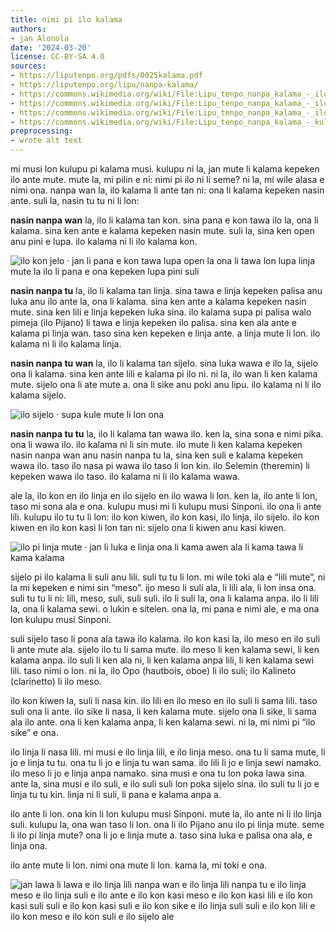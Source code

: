 ```yaml
---
title: nimi pi ilo kalama
authors:
- jan Alonola
date: '2024-03-20'
license: CC-BY-SA 4.0
sources:
- https://liputenpo.org/pdfs/0025kalama.pdf
- https://liputenpo.org/lipu/nanpa-kalama/
- https://commons.wikimedia.org/wiki/File:Lipu_tenpo_nanpa_kalama_-_ilo_kon.png
- https://commons.wikimedia.org/wiki/File:Lipu_tenpo_nanpa_kalama_-_ilo_kiwen.png
- https://commons.wikimedia.org/wiki/File:Lipu_tenpo_nanpa_kalama_-_ilo_linja.png
- https://commons.wikimedia.org/wiki/File:Lipu_tenpo_nanpa_kalama_-_kulupu_pi_kalama_musi.png
preprocessing:
- wrote alt text
---
```


mi musi lon kulupu pi kalama musi. kulupu ni la, jan mute li kalama kepeken ilo ante mute. mute la, mi pilin e ni: nimi pi ilo ni li seme? ni la, mi wile alasa e nimi ona. nanpa wan la, ilo kalama li ante tan ni: ona li kalama kepeken nasin ante. suli la, nasin tu tu ni li lon:

**nasin nanpa wan** la, ilo li kalama tan kon. sina pana e kon tawa ilo la, ona li kalama. sina ken ante e kalama kepeken nasin mute. suli la, sina ken open anu pini e lupa. ilo kalama ni li ilo kalama kon.

![ilo kon jelo · jan li pana e kon tawa lupa open la ona li tawa lon lupa linja mute la ilo li pana e ona kepeken lupa pini suli](https://upload.wikimedia.org/wikipedia/commons/c/c9/Lipu_tenpo_nanpa_kalama_-_ilo_kon.png)

**nasin nanpa tu** la, ilo li kalama tan linja. sina tawa e linja kepeken palisa anu luka anu ilo ante la, ona li kalama. sina ken ante a kalama kepeken nasin mute. sina ken lili e linja kepeken luka sina. ilo kalama supa pi palisa walo pimeja (ilo Pijano) li tawa e linja kepeken ilo palisa. sina ken ala ante e kalama pi linja wan. taso sina ken kepeken e linja ante. a linja mute li lon. ilo kalama ni li ilo kalama linja.

**nasin nanpa tu wan** la, ilo li kalama tan sijelo. sina luka wawa e ilo la, sijelo ona li kalama. sina ken ante lili e kalama pi ilo ni. ni la, ilo wan li ken kalama mute. sijelo ona li ate mute a. ona li sike anu poki anu lipu. ilo kalama ni li ilo kalama sijelo.

![ilo sijelo · supa kule mute li lon ona](https://upload.wikimedia.org/wikipedia/commons/3/3f/Lipu_tenpo_nanpa_kalama_-_ilo_kiwen.png)

**nasin nanpa tu tu** la, ilo li kalama tan wawa ilo. ken la, sina sona e nimi pika. ona li wawa ilo. ilo kalama ni li sin mute. ilo mute li ken kalama kepeken nasin nanpa wan anu nasin nanpa tu la, sina ken suli e kalama kepeken wawa ilo. taso ilo nasa pi wawa ilo taso li lon kin. ilo Selemin (theremin) li kepeken wawa ilo taso. ilo kalama ni li ilo kalama wawa.

ale la, ilo kon en ilo linja en ilo sijelo en ilo wawa li lon. ken la, ilo ante li lon, taso mi sona ala e ona. kulupu musi mi li kulupu musi Sinponi. ilo ona li ante lili. kulupu ilo tu tu li lon: ilo kon kiwen, ilo kon kasi, ilo linja, ilo sijelo. ilo kon kiwen en ilo kon kasi li lon tan ni: sijelo ona li kiwen anu kasi kiwen.

![ilo pi linja mute · jan li luka e linja ona li kama awen ala li kama tawa li kama kalama](https://upload.wikimedia.org/wikipedia/commons/2/2e/Lipu_tenpo_nanpa_kalama_-_ilo_linja.png)

sijelo pi ilo kalama li suli anu lili. suli tu tu li lon. mi wile toki ala e “lili mute”, ni la mi kepeken e nimi sin “meso”. ijo meso li suli ala, li lili ala, li lon insa ona. suli tu tu li ni: lili, meso, suli, suli suli. ilo li suli la, ona li kalama anpa. ilo li lili la, ona li kalama sewi. o lukin e sitelen. ona la, mi pana e nimi ale, e ma ona lon kulupu musi Sinponi.

suli sijelo taso li pona ala tawa ilo kalama. ilo kon kasi la, ilo meso en ilo suli li ante mute ala. sijelo ilo tu li sama mute. ilo meso li ken kalama sewi, li ken kalama anpa. ilo suli li ken ala ni, li ken kalama anpa lili, li ken kalama sewi lili. taso nimi o lon. ni la, ilo Opo (hautbois, oboe) li ilo suli; ilo Kalineto (clarinetto) li ilo meso.

ilo kon kiwen la, suli li nasa kin. ilo lili en ilo meso en ilo suli li sama lili. taso suli ona li ante. ilo sike li nasa, li ken kalama mute. sijelo ona li sike, li sama ala ilo ante. ona li ken kalama anpa, li ken kalama sewi. ni la, mi nimi pi “ilo sike” e ona.

ilo linja li nasa lili. mi musi e ilo linja lili, e ilo linja meso. ona tu li sama mute, li jo e linja tu tu. ona tu li jo e linja tu wan sama. ilo lili li jo e linja sewi namako. ilo meso li jo e linja anpa namako. sina musi e ona tu lon poka lawa sina. ante la, sina musi e ilo suli, e ilo suli suli lon poka sijelo sina. ilo suli tu li jo e linja tu tu kin. linja ni li suli, li pana e kalama anpa a.

ilo ante li lon. ona kin li lon kulupu musi Sinponi. mute la, ilo ante ni li ilo linja suli. kulupu la, ona wan taso li lon. ona li ilo Pijano anu ilo pi linja mute. seme li ilo pi linja mute? ona li jo e linja mute a. taso sina luka e palisa ona ala, e linja ona.

ilo ante mute li lon. nimi ona mute li lon. kama la, mi toki e ona.

![jan lawa li lawa e ilo linja lili nanpa wan e ilo linja lili nanpa tu e ilo linja meso e ilo linja suli e ilo ante e ilo kon kasi meso e ilo kon kasi lili e ilo kon kasi suli suli e ilo kon kasi suli e ilo kon sike e ilo linja suli suli e ilo kon lili e ilo kon meso e ilo kon suli e ilo sijelo ale](https://upload.wikimedia.org/wikipedia/commons/3/31/Lipu_tenpo_nanpa_kalama_-_kulupu_pi_kalama_musi.png)